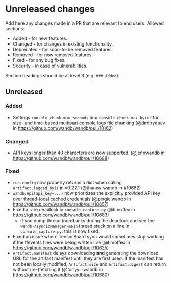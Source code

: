 # Unreleased changes

Add here any changes made in a PR that are relevant to end users. Allowed sections:

- Added - for new features.
- Changed - for changes in existing functionality.
- Deprecated - for soon-to-be removed features.
- Removed - for now removed features.
- Fixed - for any bug fixes.
- Security - in case of vulnerabilities.

Section headings should be at level 3 (e.g. `### Added`).

## Unreleased

### Added

- Settings `console_chunk_max_seconds` and `console_chunk_max_bytes` for size- and time-based multipart console logs file chunking (@dmitryduev in https://github.com/wandb/wandb/pull/10162)

### Changed

- API keys longer than 40 characters are now supported. (@jennwandb in https://github.com/wandb/wandb/pull/10688)

### Fixed

- `run.config` now properly returns a dict when calling `artifact.logged_by()` in v0.22.1 (@thanos-wandb in #10682)
- `wandb.Api(api_key=...)` now prioritizes the explicitly provided API key over thread-local cached credentials (@pingleiwandb in https://github.com/wandb/wandb/pull/10657)
- Fixed a rare deadlock in `console_capture.py` (@timoffex in https://github.com/wandb/wandb/pull/10683)
  - If you dump thread tracebacks during the deadlock and see the `wandb-AsyncioManager-main` thread stuck on a line in `console_capture.py`: this is now fixed.
- Fixed an issue where TensorBoard sync would sometimes stop working if the tfevents files were being written live (@timoffex in https://github.com/wandb/wandb/pull/10625)
- `Artifact.manifest` delays downloading **and** generating the download URL for the artifact manifest until they are first used.  If the manifest has not been locally modified, `Artifact.size` and `Artifact.digest` can return without (re-)fetching it (@tonyyli-wandb in https://github.com/wandb/wandb/pull/10680)
